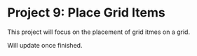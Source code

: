 <h1>Project 9: Place Grid Items</h1>
<p>This project will focus on the placement of grid itmes on a grid.</p>
<p>Will update once finished.</p>